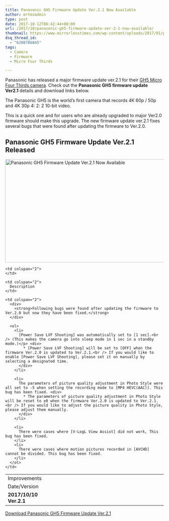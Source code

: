 ```yaml
---
title: Panasonic GH5 Firmware Update Ver.2.1 Now Available
author: mrtmsadmin
type: post
date: 2017-10-12T06:42:44+00:00
url: /2017/10/panasonic-gh5-firmware-update-ver-2-1-now-available/
thumbnail: https://www.mirrorlesstimes.com/wp-content/uploads/2017/01/panasonic-gh5.jpg
dsq_thread_id:
  - "6208786845"
tags:
  - Camera
  - Firmware
  - Micro Four Thirds

---
```

Panasonic has released a major firmware update ver.2.1 for their [GH5 Micro Four Thirds camera][1]. Check out the **Panasonic GH5 firmware update Ver2.1** details and download links below.

The Panasonic GH5 is the world’s first camera that records 4K 60p / 50p and 4K 30p 4: 2: 2 10-bit video.

This is a quick one and for users who are already upgraded to major Ver2.0 firmware should make this upgrade. The new firmware update ver.2.1 fixes several bugs that were found after updating the firmware to Ver.2.0.

## Panasonic GH5 Firmware Update Ver.2.1 Released

[<img class="aligncenter wp-image-1193 size-full" title="Panasonic GH5 Firmware Update Ver.2.1 Now Available " src="https://i2.wp.com/www.mirrorlesstimes.com/wp-content/uploads/2017/07/panasonic-gh5-tests.jpeg?resize=600%2C328&#038;ssl=1" alt="Panasonic GH5 Firmware Update Ver.2.1 Now Available " width="600" height="328" srcset="https://i2.wp.com/www.mirrorlesstimes.com/wp-content/uploads/2017/07/panasonic-gh5-tests.jpeg?w=950&ssl=1 950w, https://i2.wp.com/www.mirrorlesstimes.com/wp-content/uploads/2017/07/panasonic-gh5-tests.jpeg?resize=300%2C164&ssl=1 300w, https://i2.wp.com/www.mirrorlesstimes.com/wp-content/uploads/2017/07/panasonic-gh5-tests.jpeg?resize=768%2C420&ssl=1 768w, https://i2.wp.com/www.mirrorlesstimes.com/wp-content/uploads/2017/07/panasonic-gh5-tests.jpeg?resize=750%2C410&ssl=1 750w" sizes="(max-width: 600px) 100vw, 600px" data-recalc-dims="1" />][2]

<table  class=" table table-hover table table-hover" >
  <tr valign="top">
    <td width="24%">
      Improvements
    </td>
    
    <td colspan="2">
    </td>
  </tr>
  
  <tr valign="top">
    <td>
      Date/Version
    </td>
    
    <td colspan="2">
      Description
    </td>
  </tr>
  
  <tr valign="top">
    <td>
      <strong>2017/10/10</strong><br /> <strong>Ver.2.1</strong>
    </td>
    
    <td colspan="2">
      <div>
        <strong>Following bugs were found after updating the firmware to Ver.2.0 but now they have been fixed.</strong>
      </div>
      
      <ol>
        <li>
          [Power Save LVF Shooting] was automatically set to [1 sec].<br /> (This makes the camera go into sleep mode in 1 sec in a standby mode.)</p> <div>
            * [Power Save LVF Shooting] will be set to [OFF] when the firmware Ver.2.0 is updated to Ver.2.1.<br /> If you would like to enable [Power Save LVF Shooting], please set it on manually by selecting a designated time.
          </div>
        </li>
        
        <li>
          The parameters of picture quality adjustment in Photo Style were all set to -5 when setting the recording mode to [MP4 HEVC(AAC)]. This bug has been fixed. <div>
            * The parameters of picture quality adjustment in Photo Style will be reset to ±0 when the firmware Ver.2.0 is updated to Ver.2.1.<br /> If you would like to adjust the picture quality in Photo Style, please adjust them manually.
          </div>
        </li>
        
        <li>
          There were cases where [V-LogL View Assist] did not work, This bug has been fixed.
        </li>
        <li>
          There were cases where motion pictures recorded in [AVCHD] cannot be divided. This bug has been fixed.
        </li>
      </ol>
    </td>
  </tr>
</table>

<a class="btn btn-primary btn-lg btn-block btn-danger" title="Panasonic GH5 Firmware Update Ver.2.1" role="button" href="http://av.jpn.support.panasonic.com/support/global/cs/dsc/download/fts/index2.html" target="“_blank”">Download Panasonic GH5 Firmware Update Ver.2.1</a>

 [1]: http://amzn.to/2yGoJQk
 [2]: https://i2.wp.com/www.mirrorlesstimes.com/wp-content/uploads/2017/07/panasonic-gh5-tests.jpeg?ssl=1
